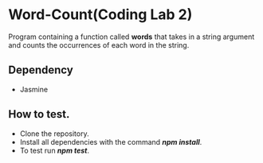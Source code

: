 # Word-Count(Coding Lab 2)
Program containing a function called <b>words</b> that takes in a string argument and counts the occurrences of each word in the string.</br>

## Dependency
* Jasmine </br>

## How to test.
* Clone the repository.</br>
* Install all dependencies with the command <b><i>npm install</i></b>.</br>
* To test run <b><i>npm test</i></b>.

